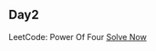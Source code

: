 ## Day2

LeetCode: Power Of Four
[Solve Now](https://leetcode.com/problems/power-of-four/?envType=daily-question&envId=2023-10-23)
